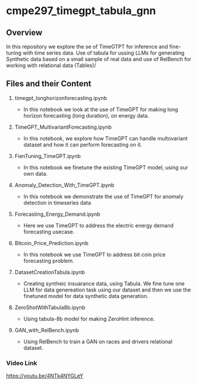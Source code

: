 # cmpe297_timegpt_tabula_gnn

## Overview

In this repository we explore the se of TimeGTPT for inference and fine-tuning with time series data. Use of tabula for ussing LLMs for generating Synthetic data based on a small sample of real data and use of RelBench for working with relational data (Tables)/

## Files and their Content

1. timegpt_longhorizonforecasting.ipynb
    - In this notebook we look at the use of TimeGPT for making long horizon forecasting (long duration), on energy data.

2. TimeGPT_MultivariantForecasting.ipynb
    - In this notebook, we explore how TimeGPT can handle multovariant dataset and how it can perform forecasting on it.

3. FienTuning_TimeGPT.ipynb
    - In this notebook we finetune the existing TimeGPT model, using our own data.

4. Anomaly_Detection_With_TimeGPT.ipynb
    - In this notebook we demonstrate the use of TimeGPT for anomaly detection in timeseries data

5. Forecasting_Energy_Demand.ipynb
    - Here we use TimeGPT to address the electric energy demand forecasting usecase.

6. Bitcoin_Price_Prediction.ipynb
    - In this notebook we use TimeGPT to address bit coin price forecasting problem.

7. DatasetCreationTabula.ipynb
    - Creating syntheic insuarance data, using Tabula. We fine tune one LLM for data genereation task using our dataset and then we use the finetuned model for data synthetic data generation.

8. ZeroShotWithTabula8b.ipynb
    - Using tabula-8b model for making ZeroHint inference.

9. GAN_with_RelBench.ipynb
    - Using RelBench to train a GAN  on races and drivers relational dataset.

### Video Link

https://youtu.be/4NTk4NYGLeY

     

